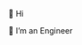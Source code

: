 👋 Hi

👀 I’m an Engineer

<!---
krutarth3ved/krutarth3ved is a ✨ special ✨ repository because its `README.md` (this file) appears on your GitHub profile.
You can click the Preview link to take a look at your changes.
--->
